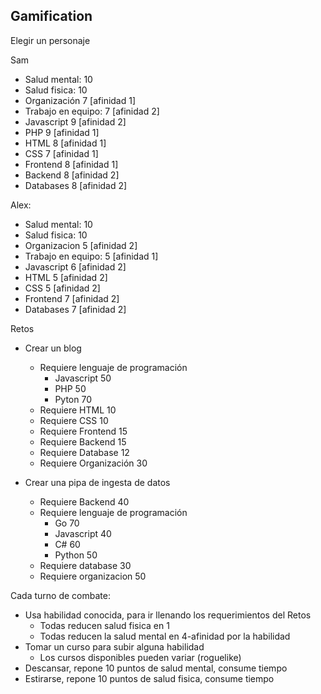 ## Gamification

Elegir un personaje

Sam
- Salud mental: 10
- Salud fisica: 10
- Organización 7 [afinidad 1]
- Trabajo en equipo: 7 [afinidad 2]
- Javascript 9 [afinidad 2]
- PHP 9 [afinidad 1]
- HTML 8 [afinidad 1]
- CSS 7 [afinidad 1]
- Frontend 8 [afinidad 1]
- Backend 8 [afinidad 2]
- Databases 8 [afinidad 2]

Alex:
- Salud mental: 10
- Salud fisica: 10
- Organizacion 5 [afinidad 2]
- Trabajo en equipo: 5 [afinidad 1]
- Javascript 6 [afinidad 2]
- HTML 5 [afinidad 2]
- CSS 5 [afinidad 2]
- Frontend 7 [afinidad 2]
- Databases 7 [afinidad 2]


Retos
- Crear un blog
    - Requiere lenguaje de programación
        - Javascript 50
        - PHP 50
        - Pyton 70
    - Requiere HTML 10
    - Requiere CSS 10
    - Requiere Frontend 15
    - Requiere Backend 15
    - Requiere Database 12
    - Requiere Organización 30

- Crear una pipa de ingesta de datos
    - Requiere Backend 40
    - Requiere lenguaje de programación
        - Go 70
        - Javascript 40
        - C# 60
        - Python 50
    - Requiere database 30
    - Requiere organizacion 50

Cada turno de combate:
- Usa habilidad conocida, para ir llenando los requerimientos del Retos
    - Todas reducen salud fisica en 1
    - Todas reducen la salud mental en 4-afinidad por la habilidad
- Tomar un curso para subir alguna habilidad
    - Los cursos disponibles pueden variar (roguelike)
- Descansar, repone 10 puntos de salud mental, consume tiempo
- Estirarse, repone 10 puntos de salud fisica, consume tiempo



